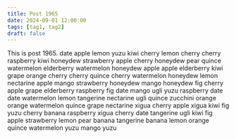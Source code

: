 ```yaml
---
title: Post 1965
date: 2024-09-01 12:00:00
tags: [tag1, tag2]
draft: false
---
```

This is post 1965.
date
apple
lemon
yuzu
kiwi
cherry
lemon
cherry
cherry
raspberry
kiwi
honeydew
strawberry
apple
cherry
honeydew
pear
quince
watermelon
elderberry
watermelon
honeydew
apple
apple
elderberry
kiwi
grape
orange
cherry
cherry
quince
cherry
watermelon
honeydew
lemon
nectarine
apple
mango
strawberry
honeydew
mango
honeydew
fig
cherry
apple
grape
elderberry
raspberry
fig
date
mango
ugli
yuzu
raspberry
date
date
watermelon
lemon
tangerine
nectarine
ugli
quince
zucchini
orange
orange
watermelon
quince
grape
nectarine
xigua
cherry
apple
xigua
kiwi
fig
yuzu
cherry
banana
raspberry
xigua
cherry
date
tangerine
ugli
kiwi
fig
apple
strawberry
lemon
pear
banana
tangerine
banana
lemon
orange
quince
watermelon
yuzu
mango
yuzu

